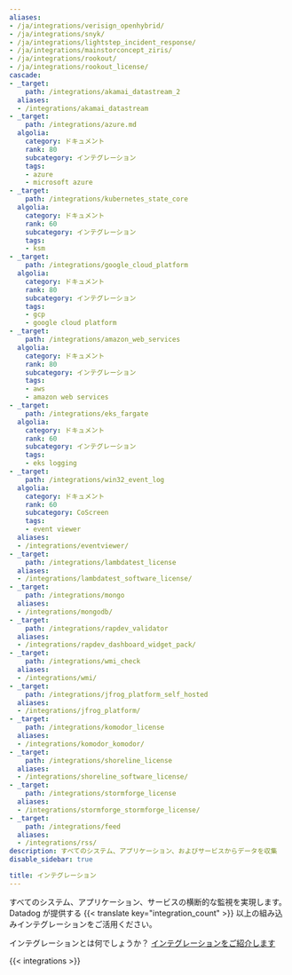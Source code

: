 ```yaml
---
aliases:
- /ja/integrations/verisign_openhybrid/
- /ja/integrations/snyk/
- /ja/integrations/lightstep_incident_response/
- /ja/integrations/mainstorconcept_ziris/
- /ja/integrations/rookout/
- /ja/integrations/rookout_license/
cascade:
- _target:
    path: /integrations/akamai_datastream_2
  aliases:
  - /integrations/akamai_datastream
- _target:
    path: /integrations/azure.md
  algolia:
    category: ドキュメント
    rank: 80
    subcategory: インテグレーション
    tags:
    - azure
    - microsoft azure
- _target:
    path: /integrations/kubernetes_state_core
  algolia:
    category: ドキュメント
    rank: 60
    subcategory: インテグレーション
    tags:
    - ksm
- _target:
    path: /integrations/google_cloud_platform
  algolia:
    category: ドキュメント
    rank: 80
    subcategory: インテグレーション
    tags:
    - gcp
    - google cloud platform
- _target:
    path: /integrations/amazon_web_services
  algolia:
    category: ドキュメント
    rank: 80
    subcategory: インテグレーション
    tags:
    - aws
    - amazon web services
- _target:
    path: /integrations/eks_fargate
  algolia:
    category: ドキュメント
    rank: 60
    subcategory: インテグレーション
    tags:
    - eks logging
- _target:
    path: /integrations/win32_event_log
  algolia:
    category: ドキュメント
    rank: 60
    subcategory: CoScreen
    tags:
    - event viewer
  aliases:
  - /integrations/eventviewer/
- _target:
    path: /integrations/lambdatest_license
  aliases:
  - /integrations/lambdatest_software_license/
- _target:
    path: /integrations/mongo
  aliases:
  - /integrations/mongodb/
- _target:
    path: /integrations/rapdev_validator
  aliases:
  - /integrations/rapdev_dashboard_widget_pack/
- _target:
    path: /integrations/wmi_check
  aliases:
  - /integrations/wmi/
- _target:
    path: /integrations/jfrog_platform_self_hosted
  aliases:
  - /integrations/jfrog_platform/
- _target:
    path: /integrations/komodor_license
  aliases:
  - /integrations/komodor_komodor/
- _target:
    path: /integrations/shoreline_license
  aliases:
  - /integrations/shoreline_software_license/
- _target:
    path: /integrations/stormforge_license
  aliases:
  - /integrations/stormforge_stormforge_license/
- _target:
    path: /integrations/feed
  aliases:
  - /integrations/rss/
description: すべてのシステム、アプリケーション、およびサービスからデータを収集
disable_sidebar: true

title: インテグレーション
---
```


すべてのシステム、アプリケーション、サービスの横断的な監視を実現します。Datadog が提供する {{< translate key="integration_count" >}} 以上の組み込みインテグレーションをご活用ください。

インテグレーションとは何でしょうか？ [インテグレーションをご紹介します][1]

{{< integrations >}}

[1]: /ja/getting_started/integrations/

